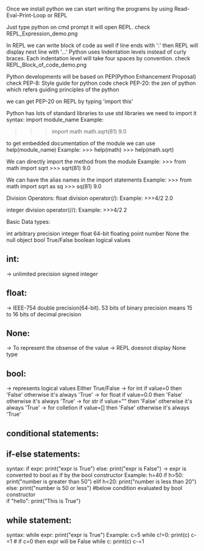Once we install python we can start writing the programs by using Read-Eval-Print-Loop or REPL

Just type python on cmd prompt it will open REPL. check REPL_Expression_demo.png 

In REPL we can write block of code as well if line ends with ':' then REPL will display next line with '...'
Python uses Indentation levels instead of curly braces. Each indentation level will take four spaces by convention. check REPL_Block_of_code_demo.png 

Python developments will be based on PEP(Python Enhancement Proposal)
check PEP-8: Style guide for python code
check PEP-20: the zen of python which refers guiding principles of the python

we can get PEP-20 on REPL by typing 'import this'

Python has lots of standard libraries to use std libraries we need to import it
syntax: import module_name
Example: 
  >>> import math
  >>> math.sqrt(81)
  9.0
  >>>
  
to get embedded documentation of the module we can use help(module_name)
Example: 
	>>> help(math)
	>>> help(math.sqrt)
	
We can directly import the method from the module
Example: 
	>>> from math import sqrt
	>>> sqrt(81)
	9.0
	
We can have the alias names in the import statements
Example: 
	>>> from math import sqrt as sq
	>>> sq(81)
	9.0

Division Operators:
float division operator(/):
Example: 
	>>>4/2
	2.0
	
integer division operator(//):
Example:
	>>>4/2
	2

Basic Data types:

int arbitrary precision integer
float 64-bit floating point number
None the null object
bool True/False boolean logical values

int:
----
-> unlimited precision signed integer

float:
------
-> IEEE-754 double precision(64-bit). 53 bits of binary precision means 15 to 16 bits of decimal precision

None:
-----
-> To represent the obsense of the value
-> REPL doesnot display None type

bool:
-----
-> represents logical values Either True/False
-> for int if value=0 then 'False' otherwise it's always 'True'
-> for float if value=0.0 then 'False' otherwise it's always 'True'
-> for str if value="" then 'False' otherwise it's always 'True'
-> for colletion if value=[] then 'False' otherwise it's always 'True'

conditional statements:
-----------------------
if-else statements:
-------------------
syntax:
    if expr:
		print("expr is True")
	else:
	    print("expr is False")
-> expr is converted to bool as if by the bool constructor
Example:
	h=40
	if h>50:
	    print("number is greater than 50")
	elif h<20:
	    print("number is less than 20")
	else:
	    print("number is 50 or less")
	#below condition evaluated by bool constructor	
	if "hello":
	    print("This is True")
    
while statement:
----------------
syntax:
    while expr:
         print("expr is True")
Example:
    c=5
    while c!=0:
       print(c)
	   c-=1
	# if c=0 then expr will be False
	while c:
       print(c)
	   c-=1
	   	
	   
 
